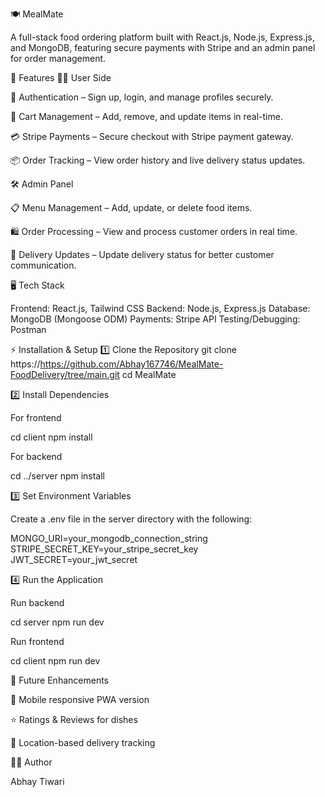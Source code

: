 🍽️ MealMate

A full-stack food ordering platform built with React.js, Node.js, Express.js, and MongoDB, featuring secure payments with Stripe and an admin panel for order management.

🚀 Features
👨‍🍳 User Side

🔐 Authentication – Sign up, login, and manage profiles securely.

🛒 Cart Management – Add, remove, and update items in real-time.

💳 Stripe Payments – Secure checkout with Stripe payment gateway.

📦 Order Tracking – View order history and live delivery status updates.

🛠️ Admin Panel

📋 Menu Management – Add, update, or delete food items.

🛍️ Order Processing – View and process customer orders in real time.

🚚 Delivery Updates – Update delivery status for better customer communication.

🖥️ Tech Stack

Frontend: React.js, Tailwind CSS
Backend: Node.js, Express.js
Database: MongoDB (Mongoose ODM)
Payments: Stripe API
Testing/Debugging: Postman 

⚡ Installation & Setup
1️⃣ Clone the Repository
git clone https://https://github.com/Abhay167746/MealMate-FoodDelivery/tree/main.git
cd MealMate

2️⃣ Install Dependencies

For frontend

cd client
npm install


For backend

cd ../server
npm install

3️⃣ Set Environment Variables

Create a .env file in the server directory with the following:

MONGO_URI=your_mongodb_connection_string  
STRIPE_SECRET_KEY=your_stripe_secret_key  
JWT_SECRET=your_jwt_secret  

4️⃣ Run the Application

Run backend

cd server
npm run dev


Run frontend

cd client
npm run dev

🎯 Future Enhancements

📱 Mobile responsive PWA version

⭐ Ratings & Reviews for dishes

📍 Location-based delivery tracking


👨‍💻 Author

Abhay Tiwari
